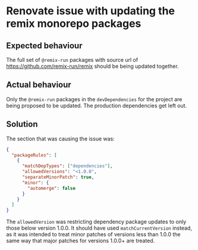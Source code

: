 # Renovate issue with updating the remix monorepo packages

## Expected behaviour

The full set of `@remix-run` packages with source url of <https://github.com/remix-run/remix> should be being updated together.

## Actual behaviour

Only the `@remix-run` packages in the `devDependencies` for the project are being proposed to be updated.
The production dependencies get left out.

## Solution

The section that was causing the issue was:

```json
{
  "packageRules": [
    {
      "matchDepTypes": ["dependencies"],
      "allowedVersions": "<1.0.0",
      "separateMinorPatch": true,
      "minor": {
        "automerge": false
      }
    }
  ]
}
```

The `allowedVersion` was restricting dependency package updates to only those below version 1.0.0.
It should have used `matchCurrentVersion` instead, as it was intended to treat minor patches of versions less than 1.0.0 the same way that major patches for versions 1.0.0+ are treated.
